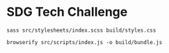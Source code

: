 # SDG Tech Challenge

`sass src/stylesheets/index.scss build/styles.css`

`browserify src/scripts/index.js -o build/bundle.js`
